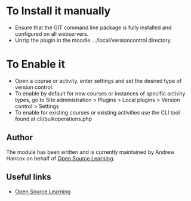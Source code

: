 # To Install it manually #
- Ensure that the GIT command line package is fully installed and configured on all webservers.
- Unzip the plugin in the moodle .../local/versioncontrol directory.

# To Enable it #
 - Open a course or activity, enter settings and set the desired type of version control.
 - To enable by default for new courses or instances of specific activity types, go to Site administration > Plugins > Local plugins > Version control > Settings
 - To enable for existing courses or existing activities use the CLI tool found at cli/bulkoperations.php

Author
------

The module has been written and is currently maintained by Andrew Hancox on behalf of [Open Source Learning](https://opensourcelearning.co.uk).

Useful links
------------

* [Open Source Learning](https://opensourcelearning.co.uk)
